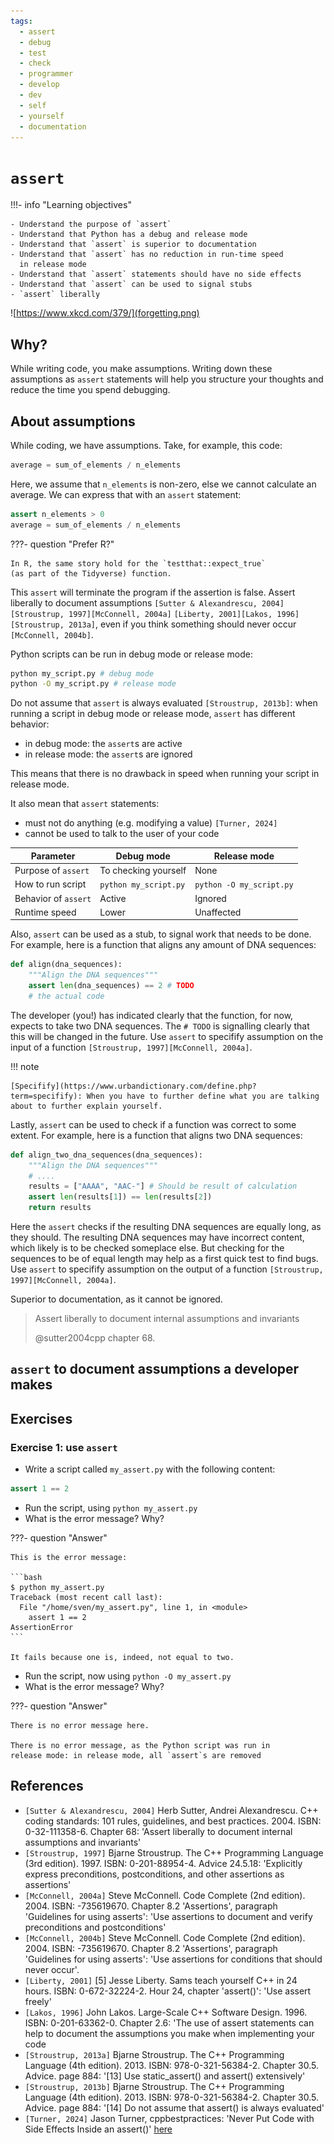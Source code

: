 ```yaml
---
tags:
  - assert
  - debug
  - test
  - check
  - programmer
  - develop
  - dev
  - self
  - yourself
  - documentation
---
```


# `assert`

!!!- info "Learning objectives"

    - Understand the purpose of `assert`
    - Understand that Python has a debug and release mode
    - Understand that `assert` is superior to documentation
    - Understand that `assert` has no reduction in run-time speed
      in release mode
    - Understand that `assert` statements should have no side effects
    - Understand that `assert` can be used to signal stubs
    - `assert` liberally

![https://www.xkcd.com/379/](forgetting.png)

## Why?

While writing code, you make assumptions.
Writing down these assumptions as `assert` statements
will help you structure your thoughts and reduce
the time you spend debugging.

## About assumptions

While coding, we have assumptions.
Take, for example, this code:

```python
average = sum_of_elements / n_elements
```

Here, we assume that `n_elements` is non-zero,
else we cannot calculate an average.
We can express that with an `assert` statement:

```python
assert n_elements > 0
average = sum_of_elements / n_elements
```

???- question "Prefer R?"

    In R, the same story hold for the `testthat::expect_true`
    (as part of the Tidyverse) function.

This `assert` will terminate the program if the assertion is false.
Assert liberally to document assumptions
`[Sutter & Alexandrescu, 2004][Stroustrup, 1997][McConnell, 2004a]`
`[Liberty, 2001][Lakos, 1996][Stroustrup, 2013a]`,
even if you think something should never occur `[McConnell, 2004b]`.

Python scripts can be run in debug mode or release mode:

```bash
python my_script.py # debug mode
python -O my_script.py # release mode
```

Do not assume that `assert` is always evaluated `[Stroustrup, 2013b]`:
when running a script in debug mode or release mode,
`assert` has different behavior:

- in debug mode: the `assert`s are active
- in release mode: the `assert`s are ignored

This means that there is no drawback in speed
when running your script in release mode.

It also mean that `assert` statements:

- must not do anything (e.g. modifying a value) `[Turner, 2024]`
- cannot be used to talk to the user of your code

Parameter           |Debug mode           |Release mode
--------------------|---------------------|------------------------
Purpose of `assert` |To checking yourself |None
How to run script   |`python my_script.py`|`python -O my_script.py`
Behavior of `assert`|Active               |Ignored
Runtime speed       |Lower                |Unaffected

Also, `assert` can be used as a stub,
to signal work that needs to be done.
For example, here is a function that aligns any amount of DNA sequences:

```python
def align(dna_sequences):
    """Align the DNA sequences"""
    assert len(dna_sequences) == 2 # TODO
    # the actual code
```

The developer (you!) has indicated clearly that the function,
for now, expects to take two DNA sequences.
The `# TODO` is signalling clearly that this will be changed in the
future.
Use `assert` to specifify assumption on the input of a function
`[Stroustrup, 1997][McConnell, 2004a]`.

!!! note

    [Specifify](https://www.urbandictionary.com/define.php?term=specifify): When you have to further define what you are talking about to further explain yourself.

Lastly, `assert` can be used to check if a function was correct
to some extent.
For example, here is a function that aligns two DNA sequences:

```python
def align_two_dna_sequences(dna_sequences):
    """Align the DNA sequences"""
    # ....
    results = ["AAAA", "AAC-"] # Should be result of calculation
    assert len(results[1]) == len(results[2])
    return results
```

Here the `assert` checks if the resulting DNA sequences are equally long,
as they should. The resulting DNA sequences may have incorrect content,
which likely is to be checked someplace else. But checking for the
sequences to be of equal length may help as a first quick
test to find bugs.
Use `assert` to specifify assumption on the output of a function
`[Stroustrup, 1997][McConnell, 2004a]`.

Superior to documentation, as it cannot be ignored.

> Assert liberally to document internal assumptions and invariants
>
> @sutter2004cpp chapter 68.

## `assert` to document assumptions a developer makes


## Exercises

### Exercise 1: use `assert`

- Write a script called `my_assert.py` with the following content:

```python
assert 1 == 2
```

- Run the script, using `python my_assert.py`
- What is the error message? Why?

???- question "Answer"

    This is the error message:

    ```bash
    $ python my_assert.py
    Traceback (most recent call last):
      File "/home/sven/my_assert.py", line 1, in <module>
        assert 1 == 2
    AssertionError
    ```

    It fails because one is, indeed, not equal to two.

- Run the script, now using `python -O my_assert.py`
- What is the error message? Why?

???- question "Answer"

    There is no error message here.

    There is no error message, as the Python script was run in
    release mode: in release mode, all `assert`s are removed

## References

- `[Sutter & Alexandrescu, 2004]` Herb Sutter, Andrei Alexandrescu.
  C++ coding standards: 101 rules, guidelines, and best practices. 2004.
  ISBN: 0-32-111358-6. Chapter 68: 'Assert liberally to document internal
  assumptions and invariants'
- `[Stroustrup, 1997]` Bjarne Stroustrup.
  The C++ Programming Language (3rd edition). 1997.
  ISBN: 0-201-88954-4. Advice 24.5.18: 'Explicitly express preconditions,
  postconditions, and other assertions as assertions'
- `[McConnell, 2004a]` Steve McConnell. Code Complete (2nd edition). 2004.
  ISBN: -735619670. Chapter 8.2 'Assertions', paragraph 'Guidelines for using
  asserts': 'Use assertions to document and verify preconditions and
  postconditions'
- `[McConnell, 2004b]` Steve McConnell. Code Complete (2nd edition). 2004.
  ISBN: -735619670. Chapter 8.2 'Assertions', paragraph 'Guidelines for using
  asserts': 'Use assertions for conditions that should never occur'.
- `[Liberty, 2001]` [5] Jesse Liberty. Sams teach yourself C++ in 24 hours.
  ISBN: 0-672-32224-2. Hour 24, chapter 'assert()': 'Use assert freely'
- `[Lakos, 1996]` John Lakos. Large-Scale C++ Software Design. 1996.
  ISBN: 0-201-63362-0. Chapter 2.6: 'The use of assert statements can help to
  document the assumptions you make when implementing your code
- `[Stroustrup, 2013a]` Bjarne Stroustrup.
  The C++ Programming Language (4th edition). 2013. ISBN: 978-0-321-56384-2.
  Chapter 30.5. Advice. page 884: '[13] Use static_assert() and assert() extensively'
- `[Stroustrup, 2013b]` Bjarne Stroustrup.
  The C++ Programming Language (4th edition). 2013. ISBN: 978-0-321-56384-2.
  Chapter 30.5. Advice. page 884: '[14] Do not assume that assert() is always
  evaluated'
- `[Turner, 2024]` Jason Turner, cppbestpractices:
  'Never Put Code with Side Effects Inside an assert()'
  [here](https://github.com/cpp-best-practices/cppbestpractices/blob/master/03-Style.md#never-put-code-with-side-effects-inside-an-assert)
